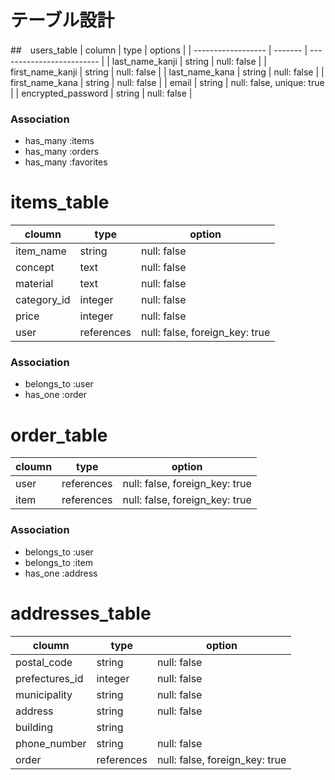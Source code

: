# テーブル設計

##　users_table
| column             | type    | options                   | 
| ------------------ | ------- | ------------------------- | 
| last_name_kanji    | string  | null: false               | 
| first_name_kanji   | string  | null: false               | 
| last_name_kana     | string  | null: false               | 
| first_name_kana    | string  | null: false               |
| email              | string  | null: false, unique: true | 
| encrypted_password | string  | null: false               |

### Association
- has_many :items
- has_many :orders
- has_many :favorites

# items_table
| cloumn            | type        | option                          |
| ----------------- | ----------  |-------------------------------- |
| item_name         | string      |  null: false                    |
| concept           | text        |  null: false                    |
| material          | text        |  null: false
| category_id       | integer     |  null: false                    |
| price             | integer     |  null: false                    | 
| user              | references  |  null: false, foreign_key: true |
### Association
- belongs_to :user
- has_one :order


# order_table
| cloumn         |  type      | option                         |
| -------------- | ---------- | ------------------------------ |
| user           | references | null: false, foreign_key: true |
| item           | references | null: false, foreign_key: true |

### Association
- belongs_to :user
- belongs_to :item
- has_one :address

# addresses_table
| cloumn          | type       | option                          | 
| --------------- | ---------- | ------------------------------- | 
| postal_code     | string     |  null: false                    |
| prefectures_id  | integer    |  null: false                    |
| municipality    | string     |  null: false                    |
| address         | string     |  null: false                    |
| building        | string     |                                 |
| phone_number    | string     |  null: false                    | 
| order           | references |  null: false, foreign_key: true |
